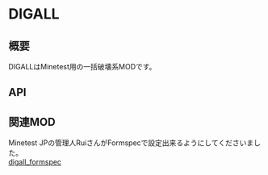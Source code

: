 # DIGALL

## 概要

DIGALLはMinetest用の一括破壊系MODです。

## API



## 関連MOD

Minetest JPの管理人RuiさんがFormspecで設定出来るようにしてくださいました。  
[digall_formspec](https://github.com/Rui914/digall_formspec)